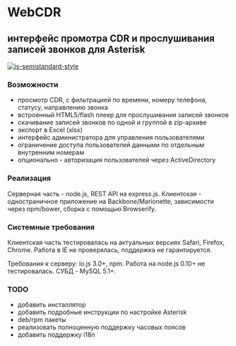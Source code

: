 # WebCDR
## интерфейс промотра CDR и прослушивания записей звонков для Asterisk

[![js-semistandard-style](https://img.shields.io/badge/code%20style-semistandard-brightgreen.svg?style=flat-square)](https://github.com/Flet/semistandard)

### Возможности

- просмотр CDR, с фильтрацией по времени, номеру телефона, статусу, направлению звонка
- встроенный HTML5/flash плеер для прослушивания записей звонков
- скачивание записей звонков по одной и группой в zip-архиве
- экспорт в Excel (xlsx)
- интерфейс администратора для управления пользователями
- ограничение доступа пользователей данными по отдельным внутренним номерам
- опционально - авторизация пользователей через ActiveDirectory

### Реализация

Серверная часть - node.js, REST API на express.js.
Клиентская - одностраничное приложение на Backbone/Marionette, зависимости через npm/bower, сборка с помощью Browserify.

### Системные требования

Клиентская часть тестировалась на актуальных версиях Safari, Firefox, Chrome. Работа в IE не проверялась, поддержка не гарантируется.

Требования к серверу: io.js 3.0+, npm. Работа на node.js 0.10+ не тестировалась.
СУБД - MySQL 5.1+.

### TODO

- добавить инсталлятор
- добавить подробные инструкции по настройке Asterisk
- deb/rpm пакеты
- реализовать полноценную поддержку часовых поясов
- добавить поддержку i18n
